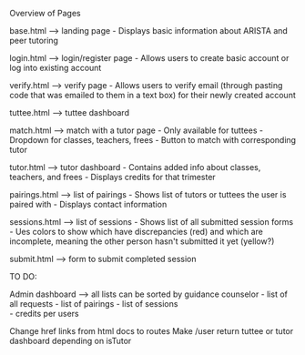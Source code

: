 Overview of Pages

base.html --> landing page
	- Displays basic information about ARISTA and peer tutoring

login.html --> login/register page
	- Allows users to create basic account or log into existing account

verify.html --> verify page
	- Allows users to verify email (through pasting code that was emailed to them in a text box) for their newly created account

tuttee.html --> tuttee dashboard

match.html --> match with a tutor page
	- Only available for tuttees
	- Dropdown for classes, teachers, frees
	- Button to match with corresponding tutor

tutor.html --> tutor dashboard
	- Contains added info about classes, teachers, and frees
	- Displays credits for that trimester

pairings.html --> list of pairings
	- Shows list of tutors or tuttees the user is paired with
	- Displays contact information

sessions.html --> list of sessions
	- Shows list of all submitted session forms
	- Ues colors to show which have discrepancies (red) and which are incomplete, meaning the other person hasn't submitted it yet (yellow?)

submit.html --> form to submit completed session


TO DO:

Admin dashboard --> all lists can be sorted by guidance counselor
	- list of all requests
	- list of pairings
	- list of sessions	
	- credits per users

Change href links from html docs to routes
Make /user return tuttee or tutor dashboard depending on isTutor
